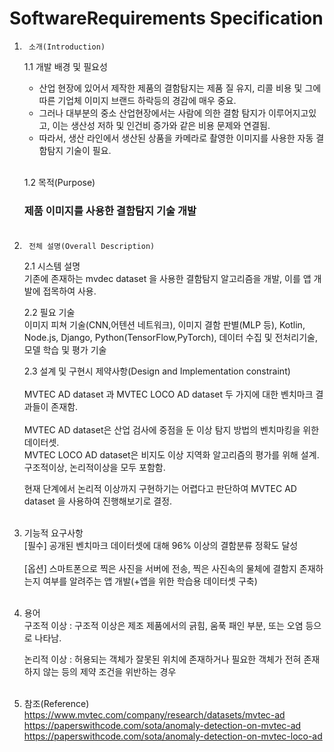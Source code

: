 # SoftwareRequirements Specification


1.      소개(Introduction)
    1.1     개발 배경 및 필요성<br>
    - 산업 현장에 있어서 제작한 제품의 결함탐지는 제품 질 유지, 리콜 비용 및 그에 따른 기업체 이미지 브랜드 하락등의 경감에 매우 중요.
    - 그러나 대부분의 중소 산업현장에서는 사람에 의한 결함 탐지가 이루어지고있고, 이는 생산성 저하 및 인건비 증가와 같은 비용 문제와 연결됨.
    - 따라서, 생산 라인에서 생산된 상품을 카메라로 촬영한 이미지를 사용한 자동 결함탐지 기술이 필요.<br><br>
    
    1.2     목적(Purpose) <br>
    ### 제품 이미지를 사용한 결함탐지 기술 개발 <br><br>


2.      전체 설명(Overall Description)
    2.1    시스템 설명<br>
    기존에 존재하는 mvdec dataset 을 사용한 결함탐지 알고리즘을 개발, 이를 앱 개발에 접목하여 사용.<br>

    2.2    필요 기술<br>
    이미지 피쳐 기술(CNN,어텐션 네트워크), 이미지 결함 판별(MLP 등),
    Kotlin, Node.js, Django, Python(TensorFlow,PyTorch), 데이터 수집 및 전처리기술, 모델 학습 및 평가 기술 <br>

    2.3     설계 및 구현시 제약사항(Design and Implementation constraint)<br>   
    MVTEC AD dataset 과 MVTEC LOCO AD dataset 두 가지에 대한 벤치마크 결과들이 존재함.<br><br>
    MVTEC AD dataset은 산업 검사에 중점을 둔 이상 탐지 방법의 벤치마킹을 위한 데이터셋.<br>
    MVTEC LOCO AD dataset은 비지도 이상 지역화 알고리즘의 평가를 위해 설계. 구조적이상, 논리적이상을 모두 포함함.

    현재 단계에서 논리적 이상까지 구현하기는 어렵다고 판단하여 MVTEC AD dataset 을 사용하여 진행해보기로 결정.
    <br><br>

3. 기능적 요구사항<br>
    [필수] 공개된 벤치마크 데이터셋에 대해 96% 이상의 결함분류 정확도 달성<br><br>
    [옵션] 스마트폰으로 찍은 사진을 서버에 전송, 찍은 사진속의 물체에 결함지 존재하는지 여부를 알려주는 앱 개발(+앱을 위한 학습용 데이터셋 구축)<br><br> 

4. 용어<br>
   구조적 이상 : 구조적 이상은 제조 제품에서의 긁힘, 움푹 패인 부분, 또는 오염 등으로 나타남.

   논리적 이상 : 허용되는 객체가 잘못된 위치에 존재하거나 필요한 객체가 전혀 존재하지 않는 등의 제약 조건을 위반하는 경우<br><br>
   
5. 참조(Reference)<br>
    https://www.mvtec.com/company/research/datasets/mvtec-ad
    <br>https://paperswithcode.com/sota/anomaly-detection-on-mvtec-ad<br>
    https://paperswithcode.com/sota/anomaly-detection-on-mvtec-loco-ad
